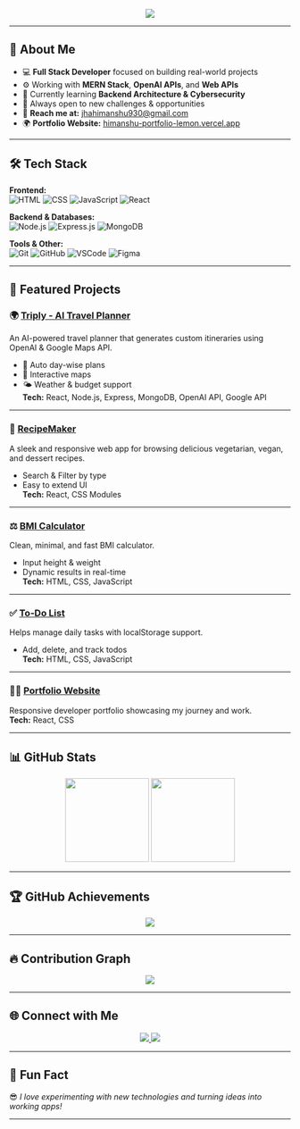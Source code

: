<!-- Profile Banner -->
<p align="center">
  <img src="https://readme-typing-svg.herokuapp.com?font=Fira+Code&weight=500&size=25&pause=1000&color=37F0F7&center=true&vCenter=true&width=500&lines=Hi+there%2C+I'm+Himanshu+Jha+%F0%9F%91%8B;Full+Stack+Developer+%7C+MERN+%7C+AI+Enthusiast;Welcome+to+my+GitHub+Profile!;Let's+Build+Something+Amazing+Together!">
</p>

---

## 🌟 About Me  
- 💻 **Full Stack Developer** focused on building real-world projects  
- ⚙️ Working with **MERN Stack**, **OpenAI APIs**, and **Web APIs**  
- 🌱 Currently learning **Backend Architecture & Cybersecurity**  
- 🧠 Always open to new challenges & opportunities  
- 📩 **Reach me at:** [jhahimanshu930@gmail.com](mailto:jhahimanshu930@gmail.com)  
- 🌍 **Portfolio Website:** [himanshu-portfolio-lemon.vercel.app](https://himanshu-portfolio-lemon.vercel.app/)

---

## 🛠️ Tech Stack  
**Frontend:**  
![HTML](https://img.shields.io/badge/HTML-E34F26?style=for-the-badge&logo=html5&logoColor=white)
![CSS](https://img.shields.io/badge/CSS-1572B6?style=for-the-badge&logo=css3&logoColor=white)
![JavaScript](https://img.shields.io/badge/JavaScript-F7DF1E?style=for-the-badge&logo=javascript&logoColor=black)
![React](https://img.shields.io/badge/React-61DAFB?style=for-the-badge&logo=react&logoColor=black)

**Backend & Databases:**  
![Node.js](https://img.shields.io/badge/Node.js-339933?style=for-the-badge&logo=node.js&logoColor=white)
![Express.js](https://img.shields.io/badge/Express.js-000000?style=for-the-badge&logo=express&logoColor=white)
![MongoDB](https://img.shields.io/badge/MongoDB-4EA94B?style=for-the-badge&logo=mongodb&logoColor=white)

**Tools & Other:**  
![Git](https://img.shields.io/badge/Git-F05032?style=for-the-badge&logo=git&logoColor=white)
![GitHub](https://img.shields.io/badge/GitHub-181717?style=for-the-badge&logo=github&logoColor=white)
![VSCode](https://img.shields.io/badge/VS%20Code-007ACC?style=for-the-badge&logo=visual-studio-code&logoColor=white)
![Figma](https://img.shields.io/badge/Figma-0AC97F?style=for-the-badge&logo=figma&logoColor=white)

---

## 🚀 Featured Projects

### 🌍 [Triply - AI Travel Planner](https://github.com/himanshujha25/Triply)
An AI-powered travel planner that generates custom itineraries using OpenAI & Google Maps API.  
- 🧳 Auto day-wise plans  
- 📍 Interactive maps  
- 🌤️ Weather & budget support  
**Tech:** React, Node.js, Express, MongoDB, OpenAI API, Google API

---

### 🍲 [RecipeMaker](https://github.com/himanshujha25/RecipeMaker)  
A sleek and responsive web app for browsing delicious vegetarian, vegan, and dessert recipes.  
- Search & Filter by type  
- Easy to extend UI  
**Tech:** React, CSS Modules

---

### ⚖️ [BMI Calculator](https://github.com/himanshujha25/BMI-Calculator)  
Clean, minimal, and fast BMI calculator.  
- Input height & weight  
- Dynamic results in real-time  
**Tech:** HTML, CSS, JavaScript

---

### ✅ [To‑Do List](https://github.com/himanshujha25/To-Do-List)  
Helps manage daily tasks with localStorage support.  
- Add, delete, and track todos  
**Tech:** HTML, CSS, JavaScript

---

### 👨‍💻 [Portfolio Website](https://github.com/Himanshujha25/himanshu_portfolio)  
Responsive developer portfolio showcasing my journey and work.  
**Tech:** React, CSS

---

## 📊 GitHub Stats  
<p align="center">
  <img src="https://github-readme-stats.vercel.app/api?username=himanshujha25&show_icons=true&theme=tokyonight" height="150">
  <img src="https://github-readme-streak-stats.herokuapp.com/?user=himanshujha25&theme=tokyonight" height="150">
</p>

---

## 🏆 GitHub Achievements  
<p align="center">
  <img src="https://github-profile-trophy.vercel.app/?username=himanshujha25&theme=tokyonight&margin-w=5&margin-h=5">
</p>

---

## 🔥 Contribution Graph  
<p align="center">
  <img src="https://github-readme-activity-graph.vercel.app/graph?username=himanshujha25&theme=tokyonight">
</p>

---

## 🌐 Connect with Me  
<p align="center">
  <a href="https://www.linkedin.com/in/himanshu-jha-85021a318?utm_source=share&utm_campaign=share_via&utm_content=profile&utm_medium=android_app">
    <img src="https://img.shields.io/badge/LinkedIn-0A66C2?style=for-the-badge&logo=linkedin&logoColor=white" />
  </a>
  <a href="https://github.com/himanshujha25">
    <img src="https://img.shields.io/badge/GitHub-171515?style=for-the-badge&logo=github&logoColor=white" />
  </a>
</p>

---

## 🎉 Fun Fact  
😎 *I love experimenting with new technologies and turning ideas into working apps!*

---

